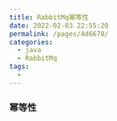 ```yaml
---
title: RabbitMq幂等性
date: 2022-02-03 22:55:20
permalink: /pages/4d6678/
categories:
  - java
  - RabbitMq
tags:
  - 
---
```










### 幂等性